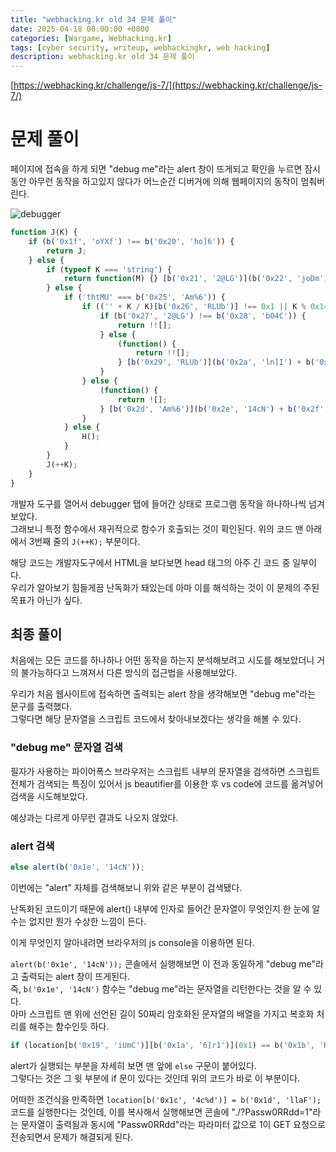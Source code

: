 ```yaml
---
title: "webhacking.kr old 34 문제 풀이"
date: 2025-04-18 00:00:00 +0800
categories: [Wargame, Webhacking.kr]
tags: [cyber security, writeup, webhackingkr, web hacking]
description: webhacking.kr old 34 문제 풀이
---
```


[https://webhacking.kr/challenge/js-7/](https://webhacking.kr/challenge/js-7/)
# 문제 풀이
페이지에 접속을 하게 되면 "debug me"라는 alert 창이 뜨게되고 확인을 누르면 잠시동안 아무런 동작을 하고있지 않다가 어느순간 디버거에 의해 웹페이지의 동작이 멈춰버린다.<br />

![debugger](https://1drv.ms/i/c/5cb37aa515b56a00/IQTKTw5FKjAnRbuVahP9WGoRAVkzHYGg0ZW6ETbx-b_1Qus?width=660)<br />
```js
function J(K) {
	if (b('0x1f', 'oYXf') !== b('0x20', 'ho]6')) {
		return J;
	} else {
		if (typeof K === 'string') {
			return function(M) {} [b('0x21', '2@LG')](b('0x22', 'joDm'))[b('0x23', 'iUmC')](b('0x24', 'llaF'));
		} else {
			if ('thtMU' === b('0x25', 'Am%6')) {
				if (('' + K / K)[b('0x26', 'RLUb')] !== 0x1 || K % 0x14 === 0x0) {
					if (b('0x27', '2@LG') !== b('0x28', 'bO4C')) {
						return !![];
					} else {
						(function() {
							return !![];
						} [b('0x29', 'RLUb')](b('0x2a', 'ln]I') + b('0x2b', '3R^0'))['call'](b('0x2c', 'c3hQ')));
					}
				} else {
					(function() {
						return ![];
					} [b('0x2d', 'Am%6')](b('0x2e', '14cN') + b('0x2f', '$ybZ'))[b('0x30', 'Am%6')](b('0x31', 'O!T!')));
				}
			} else {
				H();
			}
		}
		J(++K);
	}
}
```
개발자 도구를 열어서 debugger 탭에 들어간 상태로 프로그램 동작을 하나하나씩 넘겨보았다.<br />
그래보니 특정 함수에서 재귀적으로 함수가 호출되는 것이 확인된다. 위의 코드 맨 아래에서 3번째 줄의 `J(++K);` 부분이다.<br />

해당 코드는 개발자도구에서 HTML을 보다보면 head 태그의 아주 긴 코드 중 일부이다.<br />
우리가 알아보기 힘들게끔 난독화가 돼있는데 아마 이를 해석하는 것이 이 문제의 주된 목표가 아닌가 싶다.<br />
## 최종 풀이
처음에는 모든 코드를 하나하나 어떤 동작을 하는지 분석해보려고 시도를 해보았더니 거의 불가능하다고 느껴져서 다른 방식의 접근법을 사용해보았다.<br />

우리가 처음 웹사이트에 접속하면 출력되는 alert 창을 생각해보면 "debug me"라는 문구를 출력했다.<br />
그렇다면 해당 문자열을 스크립트 코드에서 찾아내보겠다는 생각을 해볼 수 있다.<br />
### "debug me" 문자열 검색
필자가 사용하는 파이어폭스 브라우저는 스크립트 내부의 문자열을 검색하면 스크립트 전체가 검색되는 특징이 있어서 js beautifier를 이용한 후 vs code에 코드를 옮겨넣어 검색을 시도해보았다.<br />

예상과는 다르게 아무런 결과도 나오지 않았다.
### alert 검색
```js
else alert(b('0x1e', '14cN'));
```
이번에는 "alert" 자체를 검색해보니 위와 같은 부분이 검색됐다.<br />

난독화된 코드이기 때문에 alert() 내부에 인자로 들어간 문자열이 무엇인지 한 눈에 알 수는 없지만 뭔가 수상한 느낌이 든다.<br />

이게 무엇인지 알아내려면 브라우저의 js console을 이용하면 된다.<br />

`alert(b('0x1e', '14cN'));` 콘솔에서 실행해보면 이 전과 동일하게 "debug me"라고 출력되는 alert 창이 뜨게된다.<br />
즉, `b('0x1e', '14cN')` 함수는 "debug me"라는 문자열을 리턴한다는 것을 알 수 있다.<br />
아마 스크립트 맨 위에 선언된 길이 50짜리 암호화된 문자열의 배열을 가지고 복호화 처리를 해주는 함수인듯 하다.<br />

```js
if (location[b('0x19', 'iUmC')][b('0x1a', '6]r1')](0x1) == b('0x1b', 'RLUb')) location[b('0x1c', '4c%d')] = b('0x1d', 'llaF');
```
alert가 실행되는 부분을 자세히 보면 맨 앞에 `else` 구문이 붙어있다.<br />
그렇다는 것은 그 윗 부분에 if 문이 있다는 것인데 위의 코드가 바로 이 부분이다.<br />

어떠한 조건식을 만족하면 `location[b('0x1c', '4c%d')] = b('0x1d', 'llaF');` 코드를 실행한다는 것인데, 이를 복사해서 실행해보면 콘솔에 "./?Passw0RRdd=1"라는 문자열이 출력됨과 동시에 "Passw0RRdd"라는 파라미터 값으로 1이 GET 요청으로 전송되면서 문제가 해결되게 된다.<br />